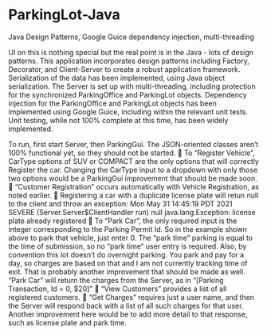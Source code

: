 # ParkingLot-Java
Java Design Patterns, Google Guice dependency injection, multi-threading

UI on this is nothing special but the real point is in the Java - lots of design patterns.
This application incorporates design patterns including Factory, Decorator, and Client-Server to 
create a robust application framework. Serialization of the data has been implemented, using Java 
object serialization. The Server is set 
up with multi-threading, including protection for the synchronized ParkingOffice and ParkingLot objects. 
Dependency injection for the ParkingOffice and ParkingLot objects has been implemented using Google 
Guice, including within the relevant unit tests. Unit testing, while not 100% complete at this time, has 
been widely implemented. 


 To run, first start Server, then ParkingGui. The JSON-oriented classes aren’t 100% 
functional yet, so they should not be started. 
 To “Register Vehicle”, CarType options of SUV or COMPACT are the only options that 
will correctly Register the car. Changing the CarType input to a dropdown with only 
those two options would be a ParkingGui improvement that should be made soon. 
 “Customer Registration” occurs automatically with Vehicle Registration, as noted earlier. 
 Registering a car with a duplicate license plate will retun null to the client and throw an 
exception: 
Mon May 31 14:45:19 PDT 2021 SEVERE (Server.Server$ClientHandler run) null 
java.lang.Exception: license plate already registered 
 To “Park Car”, the only required input is the integer corresponding to the Parking 
Permit Id. So in the example shown above to park that vehicle, just enter 0. The “park 
time” parking is equal to the time of submission, so no “park time” user entry is 
required. Also, by convention this lot doesn’t do overnight parking. You park and pay 
for a day, so charges are based on that and I am not currently tracking time of exit. 
That is probably another improvement that should be made as well. “Park Car” will 
return the charges from the Server, as in “[Parking Transaction, Id = 0, $20]” 
 “View Customers” provides a list of all registered customers. 
 “Get Charges” requires just a user name, and then the Server will respond back with a 
list of all such charges for that user. Another improvement here would be to add more 
detail to that response, such as license plate and park time. 
